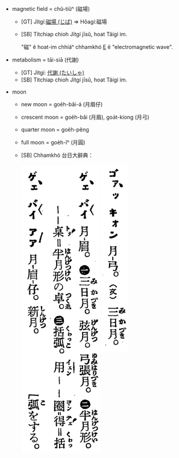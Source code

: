 * magnetic field = chû-tiûⁿ (磁場)
  * [GT] Ji̍tgí:[磁場 (じば)](https://ja.wikipedia.org/wiki/%E7%A3%81%E5%A0%B4) => Hôagí:磁場
  * [SB]
    Ti̍tchiap chioh Ji̍tgí jīsû, hoat Tâigí im.
    
    "磁" ê hoat-im chhiáⁿ chhamkhó [E](../E/E_list.md#chu5) ê "electromagnetic wave".
    
* metabolism = tāi-siā (代謝)
  * [GT] Ji̍tgí: [代謝 (たいしゃ)](https://ja.wikipedia.org/wiki/%E4%BB%A3%E8%AC%9D)
  * [SB]
    Ti̍tchiap chioh Ji̍tgí jīsû, hoat Tâigí im.

* moon
  * new moon = goe̍h-bâi-á (月眉仔) 
  * crescent moon = goe̍h-bâi (月眉), goa̍t-kiong (月弓)
  * quarter moon = goe̍h-pêng
  * full moon = goe̍h-îⁿ (月圓)
  * [SB]
    Chhamkhó 台日大辭典：

    <img align="top" src="pics/goeh_siong.png">
    <img align="top" src="pics/goat_kiong.png">
